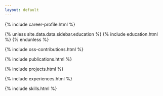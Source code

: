 ```yaml
---
layout: default
---
```



{% include career-profile.html %}

{% unless site.data.data.sidebar.education %}
  {% include education.html %}
{% endunless %}

{% include oss-contributions.html %}

{% include publications.html %}

{% include projects.html %}

{% include experiences.html %}

{% include skills.html %}


<!-- ---
# Feel free to add content and custom Front Matter to this file.
# To modify the layout, see https://jekyllrb.com/docs/themes/#overriding-theme-defaults

layout: home
--- -->
